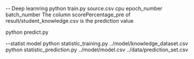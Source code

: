 -- Deep learnring
python train.py source.csv cpu epoch_number batch_number
The column scorePercentage_pre of result/student_knowledge.csv is the prediction value

python predict.py 

--statist model
python statistic_training.py ../model/knowledge_dataset.csv
python statistic_prediction.py ../model/model.csv ../data/prediction_set.csv


